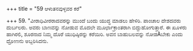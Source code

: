 +++
title = "59 ಆಳುತನವುಳ್ಳವರ ಕರೆ"

+++
59.  "ವೀರಾಧಿವೀರರಾದವರನ್ನು ಮುಂದೆ ಬಂದು ಯುದ್ಧ ಮಾಡಲು ಹೇಳಿರಿ. ಪಾಂಚಾಲ ದೇಶದವರು ದುರ್ಬಲರು. ಅವರು ಬಾಣವನ್ನು ನೋಡುವ ಮೊದಲೇ ಮೂರ್ಛಾಕ್ರಾಂತರಾಗಿ ಬಿದ್ದುಹೋಗುತ್ತಾರೆ. ಈ ಖೂಳರು ಹಾಗಿರಲಿ,  ಶೂರನಾದ  ನಿಮ್ಮ ದೊರೆ ಯುಧಿಷ್ಠಿರನ್ನು ಕರೆಯಿರಿ. ಅವನ ಬಾಹುಬಲವನ್ನು ನೋಡÀಬೇಕು ಎಂದು ದ್ರೋಣನು ಅಬ್ಬರಿಸಿದನು.
